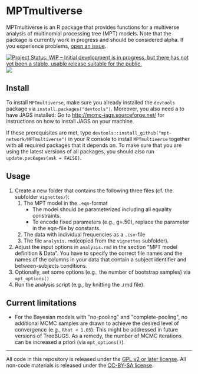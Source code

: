 # MPTmultiverse

MPTmultiverse is an R package that provides functions for a multiverse analysis of multinomial processing tree (MPT) models. Note that the package is currently work in progress and should be considered alpha. If you experience problems, [open an issue](https://github.com/mariusbarth/MPTmultiverse/issues/new).


[![Project Status: WIP – Initial development is in progress, but there has not yet been a stable, usable release suitable for the public.](http://www.repostatus.org/badges/latest/wip.svg)](http://www.repostatus.org/#wip)
![](https://travis-ci.org/mariusbarth/MPTmultiverse.png?branch=master)


## Install

To install `MPTmultiverse`, make sure you already installed the `devtools` package via `install.packages("devtools")`. Moreover, you also need a to have JAGS installed: Go to http://mcmc-jags.sourceforge.net/ for instructions on how to install JAGS on your machine.

If these prerequisites are met, type `devtools::install_github("mpt-network/MPTmultiverse")` in your R console to install `MPTmultiverse` together with all required packages that it depends on. To make sure that you are using the latest versions of all packages, you should also run `update.packages(ask = FALSE)`.

## Usage

1. Create a new folder that contains the following three files
   (cf. the subfolder `vignettes/`):
    1. The MPT model in the `.eqn`-format
        * The model should be parameterized including all equality constraints.
        * To encode fixed parameters (e.g., g=.50), replace the parameter 
          in the eqn-file by constants.
    2. The data with individual frequencies as a `.csv`-file
    3. The file `analysis.rmd`(copied from the `vignettes` subfolder). 
2. Adjust the input options in `analysis.rmd` in the section 
   "MPT model definition & Data". You have to specify the correct file names
   and the names of the columns in your data that contain a subject identifier and
   between-subjects conditions.
3. Optionally, set some options (e.g., the number of bootstrap samples) via `mpt_options()`
3. Run the analysis script (e.g., by knitting the .rmd file).

## Current limitations

* For the Bayesian models with "no-pooling" and "complete-pooling", no additional 
  MCMC samples are drawn to achieve the desired level of convergence (e.g., `Rhat < 1.05`).
  This might be addressed in future versions of TreeBUGS. 
  As a remedy, the number of MCMC iterations can be increased a priori (via `mpt_options()`).
  
---

All code in this repository is released under the [GPL v2 or later license](https://www.gnu.org/licenses/old-licenses/gpl-2.0.en.html). All non-code materials is released under the [CC-BY-SA license](https://creativecommons.org/licenses/by-sa/4.0/).
